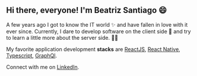 ## Hi there, everyone! I'm Beatriz Santiago 😄

A few years ago I got to know the IT world :sparkles: and have fallen in love with it ever since.
Currently, I dare to develop software on the client side :lipstick: and try to learn a little more about the server side. :construction::monocle_face:

My favorite application development <strong>stacks</strong> are [ReactJS](https://reactjs.org/), [React Native](https://reactnative.dev/), [Typescript](https://www.typescriptlang.org/), [GraphQl](https://graphql.org/).

Connect with me on [LinkedIn](https://www.linkedin.com/in/beatriz-santiago-12215312b/).


